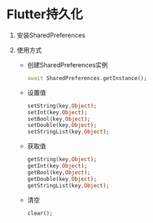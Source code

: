 # Flutter持久化

1. 安装SharedPreferences

2. 使用方式

   - 创建SharedPreferences实例

     ```dart
     await SharedPreferences.getInstance();
     ```

   - 设置值

     ```dart
     setString(key,Object);
     setInt(key,Object);
     setBool(key,Object);
     setDouble(key,Object);
     setStringList(key,Object);
     ```

   - 获取值

     ```dart
     getString(key,Object);
     getInt(key,Object);
     getBool(key,Object);
     getDouble(key,Object);
     getStringList(key,Object);
     ```

   - 清空

     ```dart
     clear();
     ```

     